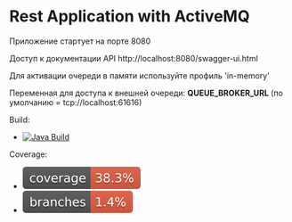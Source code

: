 # Rest Application with ActiveMQ
Приложение стартует на порте 8080

Доступ к документации API http://localhost:8080/swagger-ui.html

Для активации очереди в памяти используйте профиль 'in-memory'

Переменная для доступа к внешней очереди: **QUEUE_BROKER_URL** (по умолчанию = tcp://localhost:61616)


Build:
* [![Java Build](https://github.com/rough7sea/Rest-Application-with-ActiveMQ/actions/workflows/maven.yml/badge.svg)](https://github.com/rough7sea/Rest-Application-with-ActiveMQ/actions/workflows/maven.yml)

Coverage: 
* ![Coverage](.github/badges/jacoco.svg)
* ![Branches](.github/badges/branches.svg)

